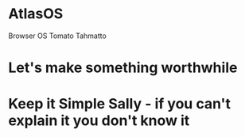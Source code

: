 # AtlasOS
Browser OS Tomato Tahmatto
# Let's make something worthwhile
# Keep it Simple Sally - if you can't explain it you don't know it
